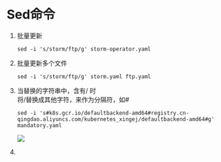 # Sed命令  
1. 批量更新  
    ```
    sed -i 's/storm/ftp/g' storm-operator.yaml  
    ```
2. 批量更新多个文件  
    ```
    sed -i 's/storm/ftp/g' storm.yaml ftp.yaml  
    ```  
3. 当替换的字符串中，含有/ 时  
    将/替换成其他字符，来作为分隔符，如#
    ```
    sed -i 's#k8s.gcr.io/defaultbackend-amd64#registry.cn-qingdao.aliyuncs.com/kubernetes_xingej/defaultbackend-amd64#g' mandatory.yaml
    ```  
    ![](https://note.youdao.com/yws/public/resource/d8631b2801d11e53d570068af1c0bf0f/xmlnote/C144DE4E926A4D7E886B3FD6E73E46FD/20513)  

4. 


